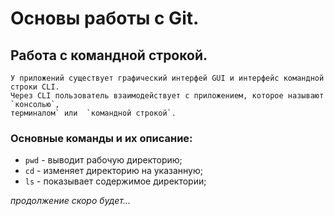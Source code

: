 # Основы работы с Git.


## Работа с командной строкой.  
```
У приложений существует графический интерфей GUI и интерфейс командной строки CLI.
Через CLI пользователь взаимодействует с приложением, которое называют `консолью`, 
терминалом` или  `командной строкой`.
```
### Основные команды и их описание:  
* `pwd` - выводит рабочую директорию;  
* `cd` - изменяет директорию на указанную;  
* `ls` - показывает содержимое директории;


_продолжение скоро будет..._
